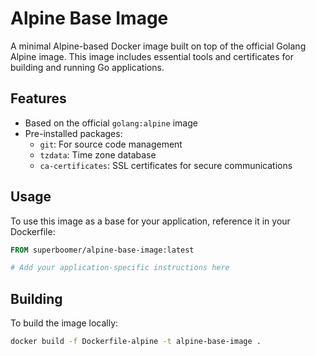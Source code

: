 # Alpine Base Image

A minimal Alpine-based Docker image built on top of the official Golang Alpine image. This image includes essential tools and certificates for building and running Go applications.

## Features

- Based on the official `golang:alpine` image
- Pre-installed packages:
  - `git`: For source code management
  - `tzdata`: Time zone database
  - `ca-certificates`: SSL certificates for secure communications

## Usage

To use this image as a base for your application, reference it in your Dockerfile:

```dockerfile
FROM superboomer/alpine-base-image:latest

# Add your application-specific instructions here
```

## Building

To build the image locally:

```bash
docker build -f Dockerfile-alpine -t alpine-base-image .
```

